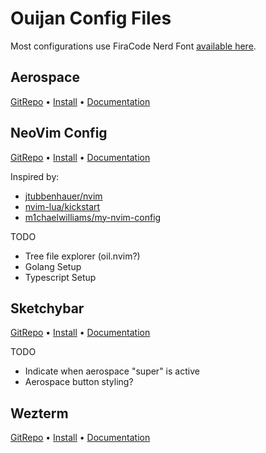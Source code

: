 # Ouijan Config Files

Most configurations use FiraCode Nerd Font [available here](https://www.nerdfonts.com/font-downloads).

## Aerospace

[GitRepo](https://github.com/nikitabobko/AeroSpace) • [Install](https://nikitabobko.github.io/AeroSpace/guide#installation) • [Documentation](https://nikitabobko.github.io/AeroSpace/guide)

## NeoVim Config

[GitRepo](https://github.com/neovim/neovim/tree/master) • [Install](https://github.com/neovim/neovim/blob/master/INSTALL.md) • [Documentation](https://github.com/neovim/neovim/wiki/Introduction)

Inspired by:

- [jtubbenhauer/nvim](https://github.com/jtubbenhauer/nvim)
- [nvim-lua/kickstart](https://github.com/nvim-lua/kickstart.nvim)
- [m1chaelwilliams/my-nvim-config](https://github.com/m1chaelwilliams/my-nvim-config/blob/main/lua/vimopts.lua)

TODO

- Tree file explorer (oil.nvim?)
- Golang Setup
- Typescript Setup

## Sketchybar

[GitRepo](https://felixkratz.github.io/SketchyBar) • [Install](https://felixkratz.github.io/SketchyBar/setup) • [Documentation](https://felixkratz.github.io/SketchyBar/config/bar)

TODO

- Indicate when aerospace "super" is active
- Aerospace button styling?

## Wezterm

[GitRepo](https://github.com/wez/wezterm) • [Install](https://wezfurlong.org/wezterm/installation) • [Documentation](https://wezfurlong.org/wezterm/index.html)
